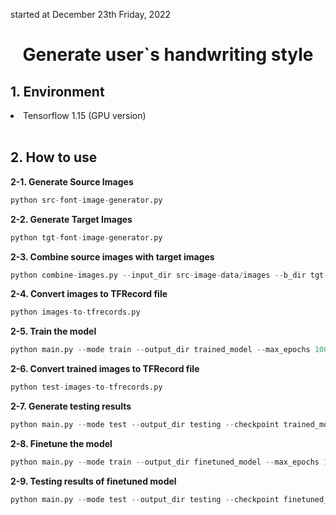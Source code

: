 started at December 23th Friday, 2022

<div align='center'>
    <h1>Generate user`s handwriting style</h1>
</div>

<h2>1. Environment</h2>
<li>Tensorflow 1.15 (GPU version)</li>

<br>

<h2>2. How to use</h2>

<b>2-1. Generate Source Images</b>

```python
python src-font-image-generator.py
```

<b>2-2. Generate Target Images</b>

```python
python tgt-font-image-generator.py
```

<b>2-3. Combine source images with target images</b>

```python
python combine-images.py --input_dir src-image-data/images --b_dir tgt-image-data/images --operation combine
```

<b>2-4. Convert images to TFRecord file</b>

```python
python images-to-tfrecords.py
```

<b>2-5. Train the model</b>

```python
python main.py --mode train --output_dir trained_model --max_epochs 100
```

<b>2-6. Convert trained images to TFRecord file</b>

```python
python test-images-to-tfrecords.py
```

<b>2-7. Generate testing results</b>

```python
python main.py --mode test --output_dir testing --checkpoint trained_model
```

<b>2-8. Finetune the model</b>

```python
python main.py --mode train --output_dir finetuned_model --max_epochs 100 --checkpoint trained_model
```

<b>2-9. Testing results of finetuned model</b>

```python
python main.py --mode test --output_dir testing --checkpoint finetuned_model
```